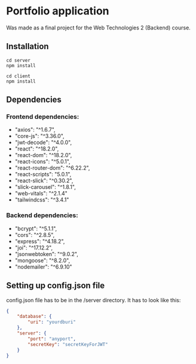 # Portfolio application

Was made as a final project for the Web Technologies 2 (Backend) course.

## Installation 

```
cd server 
npm install

cd client
npm install
```

## Dependencies

### Frontend dependencies:
- "axios": "^1.6.7",
- "core-js": "^3.36.0", 
- "jwt-decode": "^4.0.0", 
- "react": "^18.2.0",
- "react-dom": "^18.2.0",
- "react-icons": "^5.0.1",
- "react-router-dom": "^6.22.2",
- "react-scripts": "5.0.1",
- "react-slick": "^0.30.2",
- "slick-carousel": "^1.8.1",
- "web-vitals": "^2.1.4"
- "tailwindcss": "^3.4.1"

### Backend dependencies:
- "bcrypt": "^5.1.1",
- "cors": "^2.8.5",
- "express": "^4.18.2",
- "joi": "^17.12.2",
- "jsonwebtoken": "^9.0.2",
- "mongoose": "^8.2.0",
- "nodemailer": "^6.9.10"

## Setting up config.json file

config.json file has to be in the /server directory. It has to look like this:

```json
{
    "database": {
        "uri": "yourdburi"
    },
    "server": {
        "port": "anyport",
        "secretKey": "secretKeyForJWT"
    }
}
```